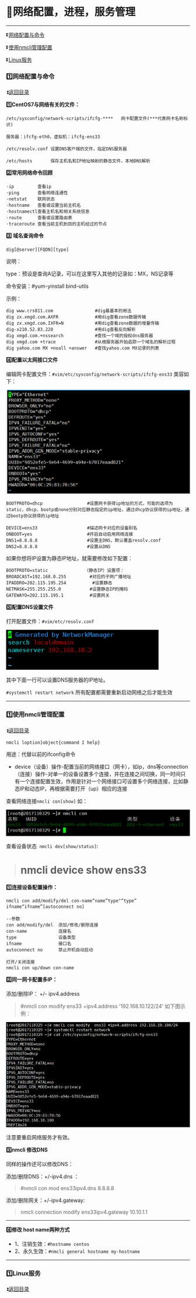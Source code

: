 <b id='t'></b>

# :jack_o_lantern:网络配置，进程，服务管理 #

***

:arrow_double_down:[网络配置与命令](#a1)

:arrow_double_down:[使用nmcli管理配置](#a2)

:arrow_double_down:[Linux服务](#a2)

<b id='a1'></b>

### :one:网络配置与命令 ###

:arrow_double_up:[返回目录](#t)

**:one:CentOS7与网络有关的文件：**

```
/etc/sysconfig/network-scripts/ifcfg-****   网卡配置文件(***代表网卡名称标识)

服务器：ifcfg-eth0，虚拟机：ifcfg-ens33

/etc/resolv.conf 设置DNS客户端的文件，指定DNS服务器

/etc/hosts       保存主机名和IP地址映射的静态文件，本地DNS解析
```

**:two:常用网络命令回顾**

```
·ip         查看ip
·ping       查看网络连通性
·netstat    联网状态
·hostname   查看或设置当前主机名
·hostnamectl查看主机名和相关系统信息
·route      查看或设置路由表
·traceroute 查看当前主机到目的主机经过的节点
```

**:three:	域名查询命令**

`dig[@server][FQDN][type]`

说明：

type：预设是查询A记录，可以在这里写入其他的记录如：MX，NS记录等

命令安装：#yum-yinstall bind-utils

示例：

```
dig www.crs811.com                #dig最基本的用法
dig zx.xmgd.com.AXFR              #用dig查看zone数据传输
dig zx.xmgd.com.IXFR=N            #用dig查看zone数据的增量传输
dig-x210.52.83.228                #用dig查看反向解析
dig xmgd.com.+nssearch            #查找一个域的授权dns服务器
dig xmgd.com +trace               #从根服务器开始追踪一个域名的解析过程
dig yahoo.com MX +noall +answer   #查找yahoo.com MX记录的列表
```

**:four:配置以太网接口文件**

编辑网卡配置文件：`#vim/etc/sysconfig/network-scripts/ifcfg-ens33`  类容如下：

![](https://github.com/Lumnca/Linux/blob/master/Img/a23.png)

```
BOOTPROTO=dhcp                 #设置网卡获得ip地址的方式，可能的选项为static，dhcp，bootp或none分别对应静态指定的ip地址，通过dhcp协议获得的ip地址，通过bootp协议获得的ip地址

DEVICE=ens33                   #描述网卡对应的设备别名
ONBOOT=yes                     #开启自动启用网络连接
DNS1=8.8.8.8                   #设置主DNS，默认覆盖resolv.conf
DNS2=8.8.8.8                   #设置从DNS
```

如果你想将IP设置为静态IP地址，就需要修改如下配置：

```
BOOTPROTO=static              （静态IP）设置项：
BROADCAST=192.168.0.255         #对应的子网广播地址
IPADDRO=202.115.195.254          #设置静态
NETMASK=255.255.255.0           #设置静态IP的掩码
GATEWAYO=202.115.195.1          #设置网关
```

**:five:配置DNS设置文件**

打开配置文件：`#vim/etc/resolv.conf`

![](https://github.com/Lumnca/Linux/blob/master/Img/a24.png)

其中下面一行可以设置DNS服务器的IP地址。

`#systemctl restart network` 所有配置都需要重新启动网络之后才能生效

***

<b id='a2'></b>

### :one:使用nmcli管理配置 ###

:arrow_double_up:[返回目录](#t)

`nmcli loption]object{command I help}`

用途：代替以前的ifconfig命令

* device（设备）操作-配置当前的网络接口（网卡），如ip，dns等connection（连接）操作-对单一的设备设置多个连接，并在连接之间切换，同一时间只有一个连接配置生效，作用是针对一个网络接口可设置多个网络连接，比如静态IP和动态IP，再根据需要打开（up）相应的连接

查看网络连接`nmcli con[show]` 如：

![](https://github.com/Lumnca/Linux/blob/master/Img/a25.png)

查看设备状态` nmcli dev[show/status]`:

># nmcli device show ens33

**:one:连接设备配置操作：**

```
nmcli con add/modify/del con-name“name”type"“type” ifname“ifname”[autoconnect no]

--参数
con add/modify/del  添加/修改/删除连接
con-name            连接名
type                设备类型
ifname              接口名
autoconnect no      禁止开机自动启动

打开/关闭连接
nmcli con up/down con-name
```

**:two:同一网卡配置多IP：**

添加/删除IP：  +/-   ipv4.address

>#nmcli con modify ens33 +ipv4.address '192.168.10.122/24' 如下图示例：

![](https://github.com/Lumnca/Linux/blob/master/Img/a26.png)

注意要重启网络服务才有效。

**:three:nmcli 修改DNS**

同样的操作还可以修改DNS：

添加/删除DNS：+/-ipv4.dns ：

>#nmcli con mod ens33ipv4.dns 8.8.8.8

添加/删除网关：+/-ipv4.gateway:

>nmcli connection modify ens33ipv4.gateway 10.10.1.1

****

**:four:修改 host name两种方式**

* 1、注销生效：`#hostname centos`
* 2、永久生效：`#nmcli general hostname my-hostname`

***

<b id='a3'></b>

### :one:Linux服务 ###

:arrow_double_up:[返回目录](#t)









